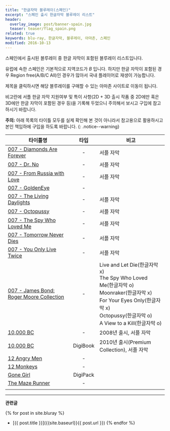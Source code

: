 ```yaml
---
title: "한글자막 블루레이(스페인)"
excerpt: "스페인 출시 한글자막 블루레이 리스트"
header:
  overlay_image: post/banner-spain.jpg
  teaser: teaser/flag_spain.png
related: true
keywords: blu-ray, 한글자막, 블루레이, 아마존, 스페인
modified: 2016-10-13
---
```


스페인에서 출시된 블루레이 중 한글 자막이 포함된 블루레이 리스트입니다.

유럽에 속한 스페인은 기본적으로 지역코드가 *B* 입니다. 하지만 한글 자막이 포함된 경우 Region free(A/B/C All)인 경우가 많아서 국내 플레이어로 재생이 가능합니다.

제목을 클릭하시면 해당 블루레이를 구매할 수 있는 아마존 사이트로 이동이 됩니다.

비고란에 서플 한글 자막 지원여부 및 특이 사항(2D + 3D 출시 작품 중 2D에만 혹은 3D에만 한글 자막이 포함된 경우 등)을 기록해 두었으니 주의해서 보시고 구입에 참고하시기 바랍니다.

**주의:** 아래 목록의 타이틀 모두를 실제 확인해 본 것이 아니라서 참고용으로 활용하시고 본인 책임하에 구입을 하도록 바랍니다.
{: .notice--warning}

|타이틀명               |타입   |비고                           |
|----------------     |:---:|-------------------------------|
|[007 - Diamonds Are Forever](http://amzn.to/2ekn2SK)|-|서플 자막|
|[007 - Dr. No](http://amzn.to/2e4hbMY)|-|서플 자막|
|[007 - From Russia with Love](http://amzn.to/2ekqDQD)|-|서플 자막|
|[007 - GoldenEye](http://amzn.to/2e4iETJ)|-||
|[007 - The Living Daylights](http://amzn.to/2dZwF6u)|-|서플 자막|
|[007 - Octopussy](http://amzn.to/2ekFrig)|-|서플 자막|
|[007 - The Spy Who Loved Me](http://amzn.to/2eoRRpj)|-|서플 자막|
|[007 - Tomorrow Never Dies](http://amzn.to/2dSZzsc)|-|서플 자막|
|[007 - You Only Live Twice](http://amzn.to/2dSZHrF)|-|서플 자막|
|[007 - James Bond: Roger Moore Collection](http://amzn.to/2ekeZFE)|-|Live and Let Die(한글자막 x)<br/>The Spy Who Loved Me(한글자막 o)<br/>Moonraker(한글자막 x)<br/>For Your Eyes Only(한글자막 x)<br/>Octopussy(한글자막 o)<br/>A View to a Kill(한글자막 o)|
|[10,000 BC](http://amzn.to/2e3SAL9)|-|2008년 출시, 서플 자막|
|[10,000 BC](http://amzn.to/2e3QXx0)|DigiBook|2010년 출시(Premium Collection), 서플 자막|
|[12 Angry Men](http://amzn.to/2e8yVcZ)|-||
|[12 Monkeys](http://amzn.to/2ec7zzR)|-||
|[Gone Girl](http://amzn.to/2dcba46)|DigiPack||
|[The Maze Runner](http://amzn.to/2e7e9I4)|-||
||||

---

**관련글**

{% for post in site.bluray %}
  * [{{ post.title }}]({{site.baseurl}}{{ post.url }})
{% endfor %}
